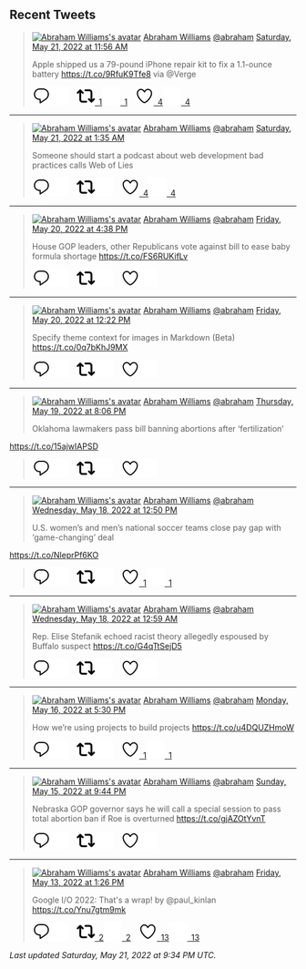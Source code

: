 ## Recent Tweets

> [![Abraham Williams's avatar](https://pbs.twimg.com/profile_images/897079141719195648/_mvh-QJH_mini.jpg)](https://twitter.com/abraham) [Abraham Williams](https://twitter.com/abraham) [@abraham](https://twitter.com/abraham) [Saturday, May 21, 2022 at 11:56 AM](https://twitter.com/abraham/status/1527981576977625088)
>
> Apple shipped us a 79-pound iPhone repair kit to fix a 1.1-ounce battery https://t.co/9RfuK9Tfe8 via @Verge
>
> [![Reply](./images/reply_light.svg#gh-light-mode-only "Reply")](https://twitter.com/intent/tweet?in_reply_to=1527981576977625088#gh-light-mode-only)[![Reply](./images/reply.svg#gh-dark-mode-only "Reply")](https://twitter.com/intent/tweet?in_reply_to=1527981576977625088#gh-dark-mode-only)&emsp;[![Retweet](./images/retweet_light.svg#gh-light-mode-only "Retweet")&ensp;1](https://twitter.com/intent/retweet?tweet_id=1527981576977625088#gh-light-mode-only)[![Retweet](./images/retweet.svg#gh-dark-mode-only "Retweet")&ensp;1](https://twitter.com/intent/retweet?tweet_id=1527981576977625088#gh-dark-mode-only)&emsp;[![Like](./images/like_light.svg#gh-light-mode-only "Like")&ensp;4](https://twitter.com/intent/favorite?tweet_id=1527981576977625088#gh-light-mode-only)[![Like](./images/like.svg#gh-dark-mode-only "Like")&ensp;4](https://twitter.com/intent/favorite?tweet_id=1527981576977625088#gh-dark-mode-only)


---

> [![Abraham Williams's avatar](https://pbs.twimg.com/profile_images/897079141719195648/_mvh-QJH_mini.jpg)](https://twitter.com/abraham) [Abraham Williams](https://twitter.com/abraham) [@abraham](https://twitter.com/abraham) [Saturday, May 21, 2022 at 1:35 AM](https://twitter.com/abraham/status/1527825285600641024)
>
> Someone should start a podcast about web development bad practices calls Web of Lies
>
> [![Reply](./images/reply_light.svg#gh-light-mode-only "Reply")](https://twitter.com/intent/tweet?in_reply_to=1527825285600641024#gh-light-mode-only)[![Reply](./images/reply.svg#gh-dark-mode-only "Reply")](https://twitter.com/intent/tweet?in_reply_to=1527825285600641024#gh-dark-mode-only)&emsp;[![Retweet](./images/retweet_light.svg#gh-light-mode-only "Retweet")](https://twitter.com/intent/retweet?tweet_id=1527825285600641024#gh-light-mode-only)[![Retweet](./images/retweet.svg#gh-dark-mode-only "Retweet")](https://twitter.com/intent/retweet?tweet_id=1527825285600641024#gh-dark-mode-only)&emsp;[![Like](./images/like_light.svg#gh-light-mode-only "Like")&ensp;4](https://twitter.com/intent/favorite?tweet_id=1527825285600641024#gh-light-mode-only)[![Like](./images/like.svg#gh-dark-mode-only "Like")&ensp;4](https://twitter.com/intent/favorite?tweet_id=1527825285600641024#gh-dark-mode-only)


---

> [![Abraham Williams's avatar](https://pbs.twimg.com/profile_images/897079141719195648/_mvh-QJH_mini.jpg)](https://twitter.com/abraham) [Abraham Williams](https://twitter.com/abraham) [@abraham](https://twitter.com/abraham) [Friday, May 20, 2022 at 4:38 PM](https://twitter.com/abraham/status/1527690194899591168)
>
> House GOP leaders, other Republicans vote against bill to ease baby formula shortage https://t.co/FS6RUKifLv
>
> [![Reply](./images/reply_light.svg#gh-light-mode-only "Reply")](https://twitter.com/intent/tweet?in_reply_to=1527690194899591168#gh-light-mode-only)[![Reply](./images/reply.svg#gh-dark-mode-only "Reply")](https://twitter.com/intent/tweet?in_reply_to=1527690194899591168#gh-dark-mode-only)&emsp;[![Retweet](./images/retweet_light.svg#gh-light-mode-only "Retweet")](https://twitter.com/intent/retweet?tweet_id=1527690194899591168#gh-light-mode-only)[![Retweet](./images/retweet.svg#gh-dark-mode-only "Retweet")](https://twitter.com/intent/retweet?tweet_id=1527690194899591168#gh-dark-mode-only)&emsp;[![Like](./images/like_light.svg#gh-light-mode-only "Like")](https://twitter.com/intent/favorite?tweet_id=1527690194899591168#gh-light-mode-only)[![Like](./images/like.svg#gh-dark-mode-only "Like")](https://twitter.com/intent/favorite?tweet_id=1527690194899591168#gh-dark-mode-only)


---

> [![Abraham Williams's avatar](https://pbs.twimg.com/profile_images/897079141719195648/_mvh-QJH_mini.jpg)](https://twitter.com/abraham) [Abraham Williams](https://twitter.com/abraham) [@abraham](https://twitter.com/abraham) [Friday, May 20, 2022 at 12:22 PM](https://twitter.com/abraham/status/1527625883359625217)
>
> Specify theme context for images in Markdown (Beta) https://t.co/0q7bKhJ9MX
>
> [![Reply](./images/reply_light.svg#gh-light-mode-only "Reply")](https://twitter.com/intent/tweet?in_reply_to=1527625883359625217#gh-light-mode-only)[![Reply](./images/reply.svg#gh-dark-mode-only "Reply")](https://twitter.com/intent/tweet?in_reply_to=1527625883359625217#gh-dark-mode-only)&emsp;[![Retweet](./images/retweet_light.svg#gh-light-mode-only "Retweet")](https://twitter.com/intent/retweet?tweet_id=1527625883359625217#gh-light-mode-only)[![Retweet](./images/retweet.svg#gh-dark-mode-only "Retweet")](https://twitter.com/intent/retweet?tweet_id=1527625883359625217#gh-dark-mode-only)&emsp;[![Like](./images/like_light.svg#gh-light-mode-only "Like")](https://twitter.com/intent/favorite?tweet_id=1527625883359625217#gh-light-mode-only)[![Like](./images/like.svg#gh-dark-mode-only "Like")](https://twitter.com/intent/favorite?tweet_id=1527625883359625217#gh-dark-mode-only)


---

> [![Abraham Williams's avatar](https://pbs.twimg.com/profile_images/897079141719195648/_mvh-QJH_mini.jpg)](https://twitter.com/abraham) [Abraham Williams](https://twitter.com/abraham) [@abraham](https://twitter.com/abraham) [Thursday, May 19, 2022 at 8:06 PM](https://twitter.com/abraham/status/1527380190443323392)
>
> Oklahoma lawmakers pass bill banning abortions after ‘fertilization’

https://t.co/15ajwIAPSD
>
> [![Reply](./images/reply_light.svg#gh-light-mode-only "Reply")](https://twitter.com/intent/tweet?in_reply_to=1527380190443323392#gh-light-mode-only)[![Reply](./images/reply.svg#gh-dark-mode-only "Reply")](https://twitter.com/intent/tweet?in_reply_to=1527380190443323392#gh-dark-mode-only)&emsp;[![Retweet](./images/retweet_light.svg#gh-light-mode-only "Retweet")](https://twitter.com/intent/retweet?tweet_id=1527380190443323392#gh-light-mode-only)[![Retweet](./images/retweet.svg#gh-dark-mode-only "Retweet")](https://twitter.com/intent/retweet?tweet_id=1527380190443323392#gh-dark-mode-only)&emsp;[![Like](./images/like_light.svg#gh-light-mode-only "Like")](https://twitter.com/intent/favorite?tweet_id=1527380190443323392#gh-light-mode-only)[![Like](./images/like.svg#gh-dark-mode-only "Like")](https://twitter.com/intent/favorite?tweet_id=1527380190443323392#gh-dark-mode-only)


---

> [![Abraham Williams's avatar](https://pbs.twimg.com/profile_images/897079141719195648/_mvh-QJH_mini.jpg)](https://twitter.com/abraham) [Abraham Williams](https://twitter.com/abraham) [@abraham](https://twitter.com/abraham) [Wednesday, May 18, 2022 at 12:50 PM](https://twitter.com/abraham/status/1526907982310948864)
>
> U.S. women’s and men’s national soccer teams close pay gap with ‘game-changing’ deal

https://t.co/NleprPf6KO
>
> [![Reply](./images/reply_light.svg#gh-light-mode-only "Reply")](https://twitter.com/intent/tweet?in_reply_to=1526907982310948864#gh-light-mode-only)[![Reply](./images/reply.svg#gh-dark-mode-only "Reply")](https://twitter.com/intent/tweet?in_reply_to=1526907982310948864#gh-dark-mode-only)&emsp;[![Retweet](./images/retweet_light.svg#gh-light-mode-only "Retweet")](https://twitter.com/intent/retweet?tweet_id=1526907982310948864#gh-light-mode-only)[![Retweet](./images/retweet.svg#gh-dark-mode-only "Retweet")](https://twitter.com/intent/retweet?tweet_id=1526907982310948864#gh-dark-mode-only)&emsp;[![Like](./images/like_light.svg#gh-light-mode-only "Like")&ensp;1](https://twitter.com/intent/favorite?tweet_id=1526907982310948864#gh-light-mode-only)[![Like](./images/like.svg#gh-dark-mode-only "Like")&ensp;1](https://twitter.com/intent/favorite?tweet_id=1526907982310948864#gh-dark-mode-only)


---

> [![Abraham Williams's avatar](https://pbs.twimg.com/profile_images/897079141719195648/_mvh-QJH_mini.jpg)](https://twitter.com/abraham) [Abraham Williams](https://twitter.com/abraham) [@abraham](https://twitter.com/abraham) [Wednesday, May 18, 2022 at 12:59 AM](https://twitter.com/abraham/status/1526729229899116544)
>
> Rep. Elise Stefanik echoed racist theory allegedly espoused by Buffalo suspect https://t.co/G4qTtSejD5
>
> [![Reply](./images/reply_light.svg#gh-light-mode-only "Reply")](https://twitter.com/intent/tweet?in_reply_to=1526729229899116544#gh-light-mode-only)[![Reply](./images/reply.svg#gh-dark-mode-only "Reply")](https://twitter.com/intent/tweet?in_reply_to=1526729229899116544#gh-dark-mode-only)&emsp;[![Retweet](./images/retweet_light.svg#gh-light-mode-only "Retweet")](https://twitter.com/intent/retweet?tweet_id=1526729229899116544#gh-light-mode-only)[![Retweet](./images/retweet.svg#gh-dark-mode-only "Retweet")](https://twitter.com/intent/retweet?tweet_id=1526729229899116544#gh-dark-mode-only)&emsp;[![Like](./images/like_light.svg#gh-light-mode-only "Like")](https://twitter.com/intent/favorite?tweet_id=1526729229899116544#gh-light-mode-only)[![Like](./images/like.svg#gh-dark-mode-only "Like")](https://twitter.com/intent/favorite?tweet_id=1526729229899116544#gh-dark-mode-only)


---

> [![Abraham Williams's avatar](https://pbs.twimg.com/profile_images/897079141719195648/_mvh-QJH_mini.jpg)](https://twitter.com/abraham) [Abraham Williams](https://twitter.com/abraham) [@abraham](https://twitter.com/abraham) [Monday, May 16, 2022 at 5:30 PM](https://twitter.com/abraham/status/1526253800591441921)
>
> How we’re using projects to build projects https://t.co/u4DQUZHmoW
>
> [![Reply](./images/reply_light.svg#gh-light-mode-only "Reply")](https://twitter.com/intent/tweet?in_reply_to=1526253800591441921#gh-light-mode-only)[![Reply](./images/reply.svg#gh-dark-mode-only "Reply")](https://twitter.com/intent/tweet?in_reply_to=1526253800591441921#gh-dark-mode-only)&emsp;[![Retweet](./images/retweet_light.svg#gh-light-mode-only "Retweet")](https://twitter.com/intent/retweet?tweet_id=1526253800591441921#gh-light-mode-only)[![Retweet](./images/retweet.svg#gh-dark-mode-only "Retweet")](https://twitter.com/intent/retweet?tweet_id=1526253800591441921#gh-dark-mode-only)&emsp;[![Like](./images/like_light.svg#gh-light-mode-only "Like")&ensp;1](https://twitter.com/intent/favorite?tweet_id=1526253800591441921#gh-light-mode-only)[![Like](./images/like.svg#gh-dark-mode-only "Like")&ensp;1](https://twitter.com/intent/favorite?tweet_id=1526253800591441921#gh-dark-mode-only)


---

> [![Abraham Williams's avatar](https://pbs.twimg.com/profile_images/897079141719195648/_mvh-QJH_mini.jpg)](https://twitter.com/abraham) [Abraham Williams](https://twitter.com/abraham) [@abraham](https://twitter.com/abraham) [Sunday, May 15, 2022 at 9:44 PM](https://twitter.com/abraham/status/1525955349861244932)
>
> Nebraska GOP governor says he will call a special session to pass total abortion ban if Roe is overturned https://t.co/gjAZOtYvnT
>
> [![Reply](./images/reply_light.svg#gh-light-mode-only "Reply")](https://twitter.com/intent/tweet?in_reply_to=1525955349861244932#gh-light-mode-only)[![Reply](./images/reply.svg#gh-dark-mode-only "Reply")](https://twitter.com/intent/tweet?in_reply_to=1525955349861244932#gh-dark-mode-only)&emsp;[![Retweet](./images/retweet_light.svg#gh-light-mode-only "Retweet")](https://twitter.com/intent/retweet?tweet_id=1525955349861244932#gh-light-mode-only)[![Retweet](./images/retweet.svg#gh-dark-mode-only "Retweet")](https://twitter.com/intent/retweet?tweet_id=1525955349861244932#gh-dark-mode-only)&emsp;[![Like](./images/like_light.svg#gh-light-mode-only "Like")](https://twitter.com/intent/favorite?tweet_id=1525955349861244932#gh-light-mode-only)[![Like](./images/like.svg#gh-dark-mode-only "Like")](https://twitter.com/intent/favorite?tweet_id=1525955349861244932#gh-dark-mode-only)


---

> [![Abraham Williams's avatar](https://pbs.twimg.com/profile_images/897079141719195648/_mvh-QJH_mini.jpg)](https://twitter.com/abraham) [Abraham Williams](https://twitter.com/abraham) [@abraham](https://twitter.com/abraham) [Friday, May 13, 2022 at 1:26 PM](https://twitter.com/abraham/status/1525105292127744001)
>
> Google I/O 2022: That's a wrap! by @paul_kinlan https://t.co/Ynu7gtm9mk
>
> [![Reply](./images/reply_light.svg#gh-light-mode-only "Reply")](https://twitter.com/intent/tweet?in_reply_to=1525105292127744001#gh-light-mode-only)[![Reply](./images/reply.svg#gh-dark-mode-only "Reply")](https://twitter.com/intent/tweet?in_reply_to=1525105292127744001#gh-dark-mode-only)&emsp;[![Retweet](./images/retweet_light.svg#gh-light-mode-only "Retweet")&ensp;2](https://twitter.com/intent/retweet?tweet_id=1525105292127744001#gh-light-mode-only)[![Retweet](./images/retweet.svg#gh-dark-mode-only "Retweet")&ensp;2](https://twitter.com/intent/retweet?tweet_id=1525105292127744001#gh-dark-mode-only)&emsp;[![Like](./images/like_light.svg#gh-light-mode-only "Like")&ensp;13](https://twitter.com/intent/favorite?tweet_id=1525105292127744001#gh-light-mode-only)[![Like](./images/like.svg#gh-dark-mode-only "Like")&ensp;13](https://twitter.com/intent/favorite?tweet_id=1525105292127744001#gh-dark-mode-only)


_Last updated Saturday, May 21, 2022 at 9:34 PM UTC._
